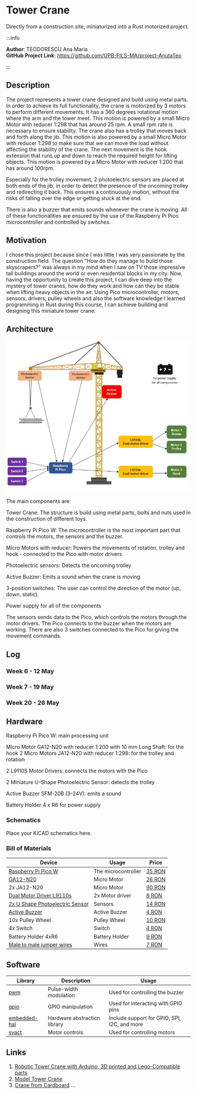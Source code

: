 # Tower Crane

Directly from a construction site, miniaturized into a Rust motorized project.

:::info 

**Author**: TEODORESCU Ana Maria \
**GitHub Project Link**: https://github.com/UPB-FILS-MA/project-AnutaTeo

:::

## Description

The project represents a tower crane designed and build using metal parts. In order to achieve its full functionality, the crane is motorized by 3 motors to perform different movements. It has a 360 degrees rotational motion where the arm and the tower meet. This motion is powered by a small Micro Motor with reducer 1:298 that has around 25 rpm. A small rpm rate is necessary to ensure stability. The crane also has a trolley that moves back and forth along the jib. This motion is also powered by a small Micro Motor with reducer 1:298 to make sure that we can move the load without affecting the stability of the crane. The next movement is the hook extension that runs up and down to reach the required height for lifting objects. This motion is powered by a Micro Motor with reducer 1:200 that has around 100rpm.

Especially for the trolley movement, 2 photoelectric sensors are placed at both ends of the jib, in order to detect the presence of the oncoming trolley and redirecting it back. This ensures a continuously motion, without the risks of falling over the edge or getting stuck at the end.

There is also a buzzer that emits sounds whenever the crane is moving. All of these functionalities are ensured by the use of the Raspberry Pi Pico microcontroller and controlled by switches.


## Motivation

I chose this project because since I was little I was very passionate by the construction field. The question "How do they manage to build those skyscrapers?" was always in my mind when I saw on TV those impressive tall buildings around the world or even residential blocks in my city. Now, having the opportunity to create this project, I can dive deep into the mystery of tower cranes, how do they work and how can they be stable when lifting heavy objects in the air. Using Pico microcontroller, motors, sensors, drivers, pulley wheels and also the software knowledge I learned programming in Rust during this course, I can achieve building and designing this miniature tower crane.

## Architecture 

![diagram](diagram.jpg)

The main components are:

Tower Crane: The structure is build using metal parts, bolts and nuts used in the construction of different toys.

Raspberry Pi Pico W: The microcontroller is the most important part that controls the motors, the sensors and the buzzer.

Micro Motors with reducer: Powers the movements of rotation, trolley and hook - connected to the Pico with motor drivers

Photoelectric sensors: Detects the oncoming trolley

Active Buzzer: Emits a sound when the crane is moving

3-position switches: The user can control the direction of the motor (up, down, static).

Power supply for all of the components

The sensors sends data to the Pico, which controls the motors through the motor drivers. The Pico connects to the buzzer when the motors are working. There are also 3 switches connected to the Pico for giving the movement commands.

## Log

<!-- write every week your progress here -->

### Week 6 - 12 May

### Week 7 - 19 May

### Week 20 - 26 May

## Hardware

Raspberry Pi Pico W: main processing unit

Micro Motor GA12-N20 with reducer 1:200 with 10 mm Long Shaft: for the hook
2 Micro Motors JA12-N20 with reducer 1:298: for the trolley and rotation

2 L9110S Motor Drivers: connects the motors with the Pico

2 Miniature U-Shape Photoelectric Sensor: detects the trolley

Active Buzzer SFM-20B (3-24V): emits a sound 

Battery Holder 4 x R6 for power supply

### Schematics

Place your KiCAD schematics here.

### Bill of Materials

<!-- Fill out this table with all the hardware components that you might need.

The format is 
```
| [Device](link://to/device) | This is used ... | [price](link://to/store) |

```

-->

| Device | Usage | Price |
|--------|--------|-------|
| [Raspberry Pi Pico W](https://www.raspberrypi.com/documentation/microcontrollers/raspberry-pi-pico.html) | The microcontroller | [35 RON](https://www.optimusdigital.ro/en/raspberry-pi-boards/12394-raspberry-pi-pico-w.html) |
| [GA12-N20](https://www.handsontec.com/dataspecs/GA12-N20.pdf) | Micro Motor | [26 RON](https://www.optimusdigital.ro/ro/motoare-micro-motoare-cu-reductor/681-micro-motor-cu-reductor-ga12-n20-1200.html?search_query=Micro+Motor+GA12-N20+cu+Reductor+1%3A200+%C8%99i+Ax+de+10+mm&results=7) |
| 2x JA12-N20 | Micro Motor | [90 RON](https://www.optimusdigital.ro/ro/motoare-micro-motoare-cu-reductor/237-motor-cu-reductor-ja12-n20-.html?search_query=Micro+Motor+cu+Reductor+JA12-N20+1%3A298&results=2) |
| [Dual Motor Driver L9110s](https://www.laskakit.cz/user/related_files/l9110_2_channel_motor_driver.pdf) | 2x Motor driver | [8 RON](https://www.optimusdigital.ro/ro/drivere-de-motoare-cu-perii/480-driver-de-motoare-l9110s.html?search_query=Driver+de+Motoare+Dual+L9110S&results=2) |
| [2x U Shape Photoelectric Sensor](https://datasheet.octopart.com/PM-L54-Panasonic-datasheet-33007024.pdf)| Sensors | [14 RON](https://www.optimusdigital.ro/en/optical-sensors/599-senzor-fotoelectric-in-miniatura-in-forma-de-u.html) |
| [Active Buzzer](https://components101.com/misc/buzzer-pinout-working-datasheet) | Active Buzzer | [4 RON](https://www.optimusdigital.ro/ro/audio-buzzere/8177-buzzer-activ-sfm-20b-3-24-v.html?search_query=Buzzer+Activ+SFM-20B+%283+-+24+V%29&results=1) |
| 10x Pulley Wheel | Pulley Wheel | [10 RON](https://www.optimusdigital.ro/ro/mecanica-roti-scripete/406-roata-scripete-de-93-mm.html?search_query=Roata+Scripete+Alba+%CE%A69.3-2A&results=1) |
| 4x Switch | Switch | [4 RON](https://www.optimusdigital.ro/ro/butoane-i-comutatoare/1120-comutator-in-miniatura.html?search_query=Comutator+in+Miniatura&results=1) |
| Battery Holder 4xR6 | Battery Holder | [9 RON](https://www.optimusdigital.ro/ro/suporturi-de-baterii/2806-suport-baterii-4-x-r6.html?search_query=Suport+baterii+4+x+R6&results=63) |
| [Male to male jumper wires](https://media.digikey.com/pdf/Data%20Sheets/Digi-Key%20PDFs/Jumper_Wire_Kits.pdf) | Wires | [7 RON](https://www.optimusdigital.ro/ro/fire-fire-mufate/884-set-fire-tata-tata-40p-10-cm.html?search_query=Fire+Colorate+Tata-Tata+%2840p%2C+10+cm%29&results=10) |



## Software

| Library | Description | Usage |
|---------|-------------|-------|
| [pwm](https://docs.rs/rp2040-hal/latest/rp2040_hal/pwm/index.html) | Pulse-width modulation | Used for controlling the buzzer |
| [gpio](https://docs.rs/gpio/latest/gpio/) | GPIO manipulation | Used for interacting with GPIO pins |
| [embedded-hal](https://docs.rs/embedded-hal/latest/embedded_hal/) | Hardware abstraction library | Include support for GPIO, SPI, I2C, and more |
| [syact](https://docs.rs/syact/latest/syact/) | Motor controls | Used for controlling motors |



## Links

<!-- Add a few links that inspired you and that you think you will use for your project -->

1. [Robotic Tower Crane with Arduino, 3D printed and Lego-Compatible parts ](https://www.youtube.com/watch?v=wK85V26j7AA&ab_channel=TartRobotics)
2. [Model Tower Crane](https://www.instructables.com/Model-Tower-Crane-Project/)
3. [Crane from Cardboard](https://www.youtube.com/watch?v=vRyBKM3az6Y&ab_channel=AMFREEVIDEOS)
...
